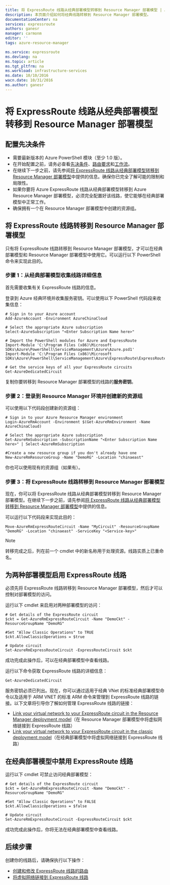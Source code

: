 ```yaml
---
title: 将 ExpressRoute 线路从经典部署模型转移到 Resource Manager 部署模型 | Azure
description: 本页面介绍如何将经典线路转移到 Resource Manager 部署模型。
documentationCenter: na
services: expressroute
authors: ganesr
manager: carmonm
editor: ''
tags: azure-resource-manager

ms.service: expressroute
ms.devlang: na
ms.topic: article
ms.tgt_pltfrm: na
ms.workload: infrastructure-services
ms.date: 10/10/2016
wacn.date: 10/31/2016
ms.author: ganesr
---
```


# 将 ExpressRoute 线路从经典部署模型转移到 Resource Manager 部署模型

## 配置先决条件

- 需要最新版本的 Azure PowerShell 模块（至少 1.0 版）。
- 在开始配置之前，请务必查看[先决条件](./expressroute-prerequisites.md)、[路由要求](./expressroute-routing.md)和[工作流](./expressroute-workflows.md)。
- 在继续下一步之前，请先参阅[将 ExpressRoute 线路从经典部署模型转移到 Resource Manager 部署模型](./expressroute-move.md)中提供的信息。确保你已完全了解可能的限制和局限性。
- 如果你要将 Azure ExpressRoute 线路从经典部署模型转移到 Azure Resource Manager 部署模型，必须完全配置好该线路，使它能够在经典部署模型中正常工作。
- 确保拥有一个在 Resource Manager 部署模型中创建的资源组。

## 将 ExpressRoute 线路转移到 Resource Manager 部署模型

只有将 ExpressRoute 线路转移到 Resource Manager 部署模型，才可以在经典部署模型和 Resource Manager 部署模型中使用它。可以运行以下 PowerShell 命令来实现此目的。

### 步骤 1：从经典部署模型收集线路详细信息

首先需要收集有关 ExpressRoute 线路的信息。

登录到 Azure 经典环境并收集服务密钥。可以使用以下 PowerShell 代码段来收集信息：

```
# Sign in to your Azure account
Add-AzureAccount -Environment AzureChinaCloud

# Select the appropriate Azure subscription
Select-AzureSubscription "<Enter Subscription Name here>"

# Import the PowerShell modules for Azure and ExpressRoute
Import-Module 'C:\Program Files (x86)\Microsoft SDKs\Azure\PowerShell\ServiceManagement\Azure\Azure.psd1'
Import-Module 'C:\Program Files (x86)\Microsoft SDKs\Azure\PowerShell\ServiceManagement\Azure\ExpressRoute\ExpressRoute.psd1'

# Get the service keys of all your ExpressRoute circuits
Get-AzureDedicatedCircuit
```

复制你要转移到 Resource Manager 部署模型的线路的**服务密钥**。

### 步骤 2：登录到 Resource Manager 环境并创建新的资源组

可以使用以下代码段创建新的资源组：

```
# Sign in to your Azure Resource Manager environment
Login-AzureRmAccount -Environment $(Get-AzureRmEnvironment -Name AzureChinaCloud)

# Select the appropriate Azure subscription
Get-AzureRmSubscription -SubscriptionName "<Enter Subscription Name here>" | Select-AzureRmSubscription

#Create a new resource group if you don't already have one
New-AzureRmResourceGroup -Name "DemoRG" -Location "chinaeast"
```

你也可以使用现有的资源组（如果有）。

### 步骤 3：将 ExpressRoute 线路转移到 Resource Manager 部署模型

现在，你可以将 ExpressRoute 线路从经典部署模型转移到 Resource Manager 部署模型。在继续下一步之前，请先参阅[将 ExpressRoute 线路从经典部署模型转移到 Resource Manager 部署模型](./expressroute-move.md)中提供的信息。

可以运行以下代码段来实现此目的：

```
Move-AzureRmExpressRouteCircuit -Name "MyCircuit" -ResourceGroupName "DemoRG" -Location "chinaeast" -ServiceKey "<Service-key>"
```

>[!NOTE]
> 转移完成之后，列在前一个 cmdlet 中的新名称用于处理资源。线路实质上已重命名。

## 为两种部署模型启用 ExpressRoute 线路

必须先将 ExpressRoute 线路转移到 Resource Manager 部署模型，然后才可以控制对部署模型的访问。

运行以下 cmdlet 来启用对两种部署模型的访问：

```
# Get details of the ExpressRoute circuit
$ckt = Get-AzureRmExpressRouteCircuit -Name "DemoCkt" -ResourceGroupName "DemoRG"

#Set "Allow Classic Operations" to TRUE
$ckt.AllowClassicOperations = $true

# Update circuit
Set-AzureRmExpressRouteCircuit -ExpressRouteCircuit $ckt
```

成功完成此操作后，可以在经典部署模型中查看线路。

运行以下命令获取 ExpressRoute 线路的详细信息：

```
Get-AzureDedicatedCircuit
```

服务密钥必须已列出。现在，你可以通过适用于经典 VNet 的标准经典部署模型命令以及适用于 ARM VNET 的标准 ARM 命令来管理到 ExpressRoute 线路的链接。以下文章将引导你了解如何管理 ExpressRoute 线路的链接：

- [Link your virtual network to your ExpressRoute circuit in the Resource Manager deployment model](./expressroute-howto-linkvnet-arm.md)（在 Resource Manager 部署模型中将虚拟网络链接到 ExpressRoute 线路）
- [Link your virtual network to your ExpressRoute circuit in the classic deployment model](./expressroute-howto-linkvnet-classic.md)（在经典部署模型中将虚拟网络链接到 ExpressRoute 线路）

## 在经典部署模型中禁用 ExpressRoute 线路

运行以下 cmdlet 可禁止访问经典部署模型：

```
# Get details of the ExpressRoute circuit
$ckt = Get-AzureRmExpressRouteCircuit -Name "DemoCkt" -ResourceGroupName "DemoRG"

#Set "Allow Classic Operations" to FALSE
$ckt.AllowClassicOperations = $false

# Update circuit
Set-AzureRmExpressRouteCircuit -ExpressRouteCircuit $ckt
```

成功完成此操作后，你将无法在经典部署模型中查看线路。

## 后续步骤

创建你的线路后，请确保执行以下操作：

- [创建和修改 ExpressRoute 线路的路由](./expressroute-howto-routing-arm.md)
- [将虚拟网络链接到 ExpressRoute 线路](./expressroute-howto-linkvnet-arm.md)

<!---HONumber=Mooncake_Quality_Review_0117_2017-->